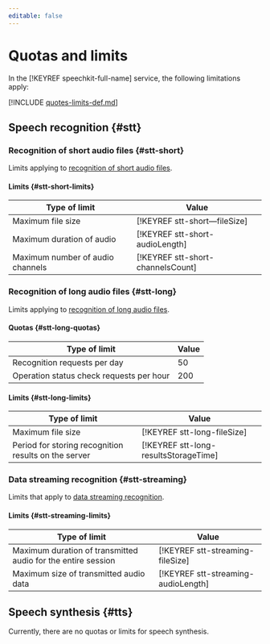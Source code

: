 ```yaml
---
editable: false
---
```

# Quotas and limits

In the [!KEYREF speechkit-full-name] service, the following limitations apply:

[!INCLUDE [quotes-limits-def.md](../../_includes/quotes-limits-def.md)]

## Speech recognition {#stt}

### Recognition of short audio files {#stt-short}

Limits applying to [recognition of short audio files](../stt/request.md).

#### Limits {#stt-short-limits}

| Type of limit | Value |
| ----- | ----- |
| Maximum file size | [!KEYREF stt-short—fileSize] |
| Maximum duration of audio | [!KEYREF stt-short-audioLength] |
| Maximum number of audio channels | [!KEYREF stt-short-channelsCount] |

### Recognition of long audio files {#stt-long}

Limits applying to [recognition of long audio files](../stt/streaming.md).

#### Quotas {#stt-long-quotas}

| Type of limit | Value |
| ----- | ----- |
| Recognition requests per day | 50 |
| Operation status check requests per hour | 200 |

#### Limits {#stt-long-limits}

| Type of limit | Value |
| ----- | ----- |
| Maximum file size | [!KEYREF stt-long-fileSize] |
| Period for storing recognition results on the server | [!KEYREF stt-long-resultsStorageTime] |

### Data streaming recognition {#stt-streaming}

Limits that apply to [data streaming recognition](../stt/streaming.md).

#### Limits {#stt-streaming-limits}

| Type of limit | Value |
| ----- | ----- |
| Maximum duration of transmitted audio for the entire session | [!KEYREF stt-streaming-fileSize] |
| Maximum size of transmitted audio data | [!KEYREF stt-streaming-audioLength] |

## Speech synthesis {#tts}

Currently, there are no quotas or limits for speech synthesis.

